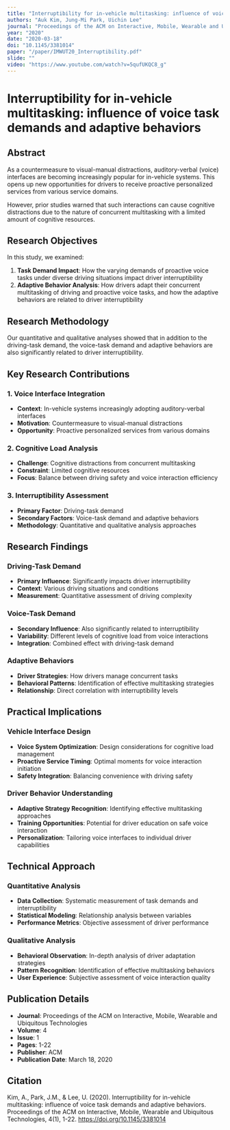 ```yaml
---
title: "Interruptibility for in-vehicle multitasking: influence of voice task demands and adaptive behaviors"
authors: "Auk Kim, Jung-Mi Park, Uichin Lee"
journal: "Proceedings of the ACM on Interactive, Mobile, Wearable and Ubiquitous Technologies"
year: "2020"
date: "2020-03-18"
doi: "10.1145/3381014"
paper: "/paper/IMWUT20_Interruptibility.pdf"
slide: ""
video: "https://www.youtube.com/watch?v=5qufUKQC8_g"
---
```


# Interruptibility for in-vehicle multitasking: influence of voice task demands and adaptive behaviors

## Abstract

As a countermeasure to visual-manual distractions, auditory-verbal (voice) interfaces are becoming increasingly popular for in-vehicle systems. This opens up new opportunities for drivers to receive proactive personalized services from various service domains.

However, prior studies warned that such interactions can cause cognitive distractions due to the nature of concurrent multitasking with a limited amount of cognitive resources.

## Research Objectives

In this study, we examined:

1. **Task Demand Impact**: How the varying demands of proactive voice tasks under diverse driving situations impact driver interruptibility
2. **Adaptive Behavior Analysis**: How drivers adapt their concurrent multitasking of driving and proactive voice tasks, and how the adaptive behaviors are related to driver interruptibility

## Research Methodology

Our quantitative and qualitative analyses showed that in addition to the driving-task demand, the voice-task demand and adaptive behaviors are also significantly related to driver interruptibility.

## Key Research Contributions

### 1. Voice Interface Integration
- **Context**: In-vehicle systems increasingly adopting auditory-verbal interfaces
- **Motivation**: Countermeasure to visual-manual distractions
- **Opportunity**: Proactive personalized services from various domains

### 2. Cognitive Load Analysis
- **Challenge**: Cognitive distractions from concurrent multitasking
- **Constraint**: Limited cognitive resources
- **Focus**: Balance between driving safety and voice interaction efficiency

### 3. Interruptibility Assessment
- **Primary Factor**: Driving-task demand
- **Secondary Factors**: Voice-task demand and adaptive behaviors
- **Methodology**: Quantitative and qualitative analysis approaches

## Research Findings

### Driving-Task Demand
- **Primary Influence**: Significantly impacts driver interruptibility
- **Context**: Various driving situations and conditions
- **Measurement**: Quantitative assessment of driving complexity

### Voice-Task Demand
- **Secondary Influence**: Also significantly related to interruptibility
- **Variability**: Different levels of cognitive load from voice interactions
- **Integration**: Combined effect with driving-task demand

### Adaptive Behaviors
- **Driver Strategies**: How drivers manage concurrent tasks
- **Behavioral Patterns**: Identification of effective multitasking strategies
- **Relationship**: Direct correlation with interruptibility levels

## Practical Implications

### Vehicle Interface Design
- **Voice System Optimization**: Design considerations for cognitive load management
- **Proactive Service Timing**: Optimal moments for voice interaction initiation
- **Safety Integration**: Balancing convenience with driving safety

### Driver Behavior Understanding
- **Adaptive Strategy Recognition**: Identifying effective multitasking approaches
- **Training Opportunities**: Potential for driver education on safe voice interaction
- **Personalization**: Tailoring voice interfaces to individual driver capabilities

## Technical Approach

### Quantitative Analysis
- **Data Collection**: Systematic measurement of task demands and interruptibility
- **Statistical Modeling**: Relationship analysis between variables
- **Performance Metrics**: Objective assessment of driver performance

### Qualitative Analysis
- **Behavioral Observation**: In-depth analysis of driver adaptation strategies
- **Pattern Recognition**: Identification of effective multitasking behaviors
- **User Experience**: Subjective assessment of voice interaction quality

## Publication Details

- **Journal**: Proceedings of the ACM on Interactive, Mobile, Wearable and Ubiquitous Technologies
- **Volume**: 4
- **Issue**: 1
- **Pages**: 1-22
- **Publisher**: ACM
- **Publication Date**: March 18, 2020

## Citation

Kim, A., Park, J.M., & Lee, U. (2020). Interruptibility for in-vehicle multitasking: influence of voice task demands and adaptive behaviors. Proceedings of the ACM on Interactive, Mobile, Wearable and Ubiquitous Technologies, 4(1), 1-22. https://doi.org/10.1145/3381014 